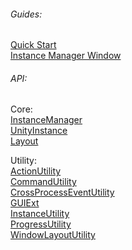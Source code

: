 
###### Guides:
[Quick Start](QuickStart)\
[Instance Manager Window](InstanceManagerWindowGuide)

###### API:
Core:\
[InstanceManager](InstanceManager)\
[UnityInstance](UnityInstance)\
[Layout](Layout)

Utility:\
[ActionUtility](ActionUtility)\
[CommandUtility](CommandUtility)\
[CrossProcessEventUtility](CrossProcessEventUtility)\
[GUIExt](GUIExt)\
[InstanceUtility](InstanceUtility)\
[ProgressUtility](ProgressUtility)\
[WindowLayoutUtility](WindowLayoutUtility)

